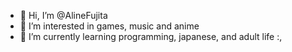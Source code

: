 - 👋 Hi, I’m @AlineFujita
- 👀 I’m interested in games, music and anime
- 🌱 I’m currently learning programming, japanese, and adult life :,
